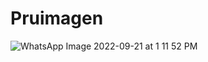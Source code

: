 # Pruimagen


![WhatsApp Image 2022-09-21 at 1 11 52 PM](https://user-images.githubusercontent.com/73726138/191588433-6e3a6b7a-2ff0-49d4-88ed-621983240a92.jpeg)
